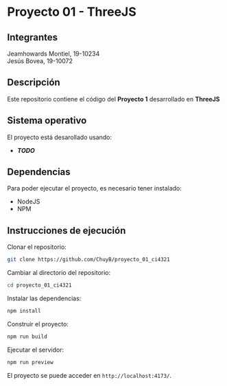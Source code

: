 # Proyecto 01 - ThreeJS
## Integrantes
Jeamhowards Montiel, 19-10234  
Jesús Bovea, 19-10072

## Descripción
Este repositorio contiene el código del **Proyecto 1** desarrollado en **ThreeJS**

## Sistema operativo
El proyecto está desarollado usando:
- _**TODO**_

## Dependencias
Para poder ejecutar el proyecto, es necesario tener instalado:
- NodeJS
- NPM

## Instrucciones de ejecución
Clonar el repositorio:

```sh
git clone https://github.com/ChuyB/proyecto_01_ci4321
```

Cambiar al directorio del repositorio:

```sh
cd proyecto_01_ci4321
```

Instalar las dependencias:

```sh
npm install
```

Construir el proyecto:

```sh
npm run build
```

Ejecutar el servidor:

```sh
npm run preview
```

El proyecto se puede acceder en `http://localhost:4173/`.
